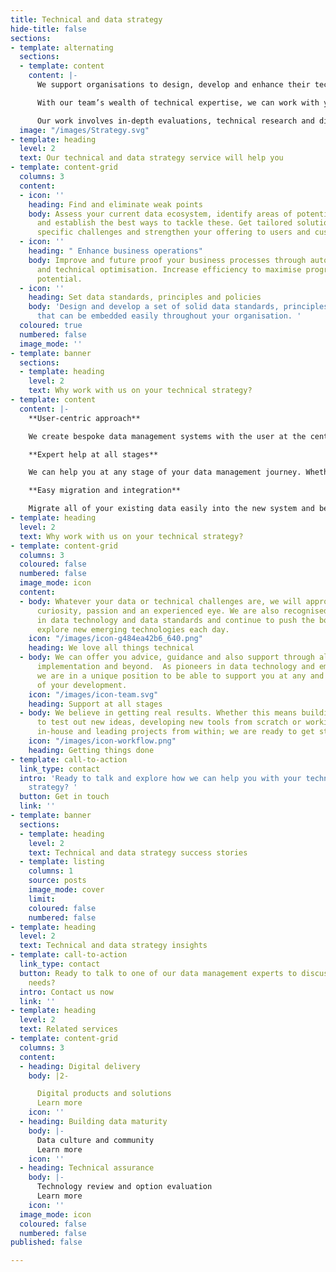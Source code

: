 ```yaml
---
title: Technical and data strategy
hide-title: false
sections:
- template: alternating
  sections:
  - template: content
    content: |-
      We support organisations to design, develop and enhance their technical and data strategies.

      With our team’s wealth of technical expertise, we can work with you to help you align and achieve your technical and business goals.

      Our work involves in-depth evaluations, technical research and discovery, expert technical interventions, the development of new and improved systems, processes and platforms, and also technical leadership and oversight, depending on what you and your organisation need.
  image: "/images/Strategy.svg"
- template: heading
  level: 2
  text: Our technical and data strategy service will help you
- template: content-grid
  columns: 3
  content:
  - icon: ''
    heading: Find and eliminate weak points
    body: Assess your current data ecosystem, identify areas of potential weakness
      and establish the best ways to tackle these. Get tailored solutions for your
      specific challenges and strengthen your offering to users and customers.
  - icon: ''
    heading: " Enhance business operations"
    body: Improve and future proof your business processes through automation, streamlining
      and technical optimisation. Increase efficiency to maximise progress and unlock
      potential.
  - icon: ''
    heading: Set data standards, principles and policies
    body: 'Design and develop a set of solid data standards, principles and policies
      that can be embedded easily throughout your organisation. '
  coloured: true
  numbered: false
  image_mode: ''
- template: banner
  sections:
  - template: heading
    level: 2
    text: Why work with us on your technical strategy?
- template: content
  content: |-
    **User-centric approach**

    We create bespoke data management systems with the user at the centre of our approach. We will take the time to gain a deep understanding of all of your needs and create a customisable, intuitive system to manage all of your data.

    **Expert help at all stages**

    We can help you at any stage of your data management journey. Whether you need help to design, develop and/or deliver a new data management system, we have experts on-hand to support you.

    **Easy migration and integration**

    Migrate all of your existing data easily into the new system and be confident that everything integrates seamlessly with your current business operations and processes.
- template: heading
  level: 2
  text: Why work with us on your technical strategy?
- template: content-grid
  columns: 3
  coloured: false
  numbered: false
  image_mode: icon
  content:
  - body: Whatever your data or technical challenges are, we will approach them with
      curiosity, passion and an experienced eye. We are also recognised industry leaders
      in data technology and data standards and continue to push the boundaries and
      explore new emerging technologies each day.
    icon: "/images/icon-g484ea42b6_640.png"
    heading: We love all things technical
  - body: We can offer you advice, guidance and also support through all stages of
      implementation and beyond.  As pioneers in data technology and emerging tech,
      we are in a unique position to be able to support you at any and all stages
      of your development.
    icon: "/images/icon-team.svg"
    heading: Support at all stages
  - body: We believe in getting real results. Whether this means building a prototype
      to test out new ideas, developing new tools from scratch or working with you
      in-house and leading projects from within; we are ready to get stuck in!
    icon: "/images/icon-workflow.png"
    heading: Getting things done
- template: call-to-action
  link_type: contact
  intro: 'Ready to talk and explore how we can help you with your technical and data
    strategy? '
  button: Get in touch
  link: ''
- template: banner
  sections:
  - template: heading
    level: 2
    text: Technical and data strategy success stories
  - template: listing
    columns: 1
    source: posts
    image_mode: cover
    limit: 
    coloured: false
    numbered: false
- template: heading
  level: 2
  text: Technical and data strategy insights
- template: call-to-action
  link_type: contact
  button: Ready to talk to one of our data management experts to discuss your specific
    needs?
  intro: Contact us now
  link: ''
- template: heading
  level: 2
  text: Related services
- template: content-grid
  columns: 3
  content:
  - heading: Digital delivery
    body: |2-

      Digital products and solutions
      Learn more
    icon: ''
  - heading: Building data maturity
    body: |-
      Data culture and community
      Learn more
    icon: ''
  - heading: Technical assurance
    body: |-
      Technology review and option evaluation
      Learn more
    icon: ''
  image_mode: icon
  coloured: false
  numbered: false
published: false

---
```

